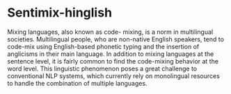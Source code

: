 # Sentimix-hinglish
Mixing languages, also known as code- mixing, is a norm in multilingual societies. Multilingual people, who are non-native English speakers, tend to code-mix using English-based phonetic typing and the insertion of anglicisms in their main language. In addition to mixing languages at the sentence level, it is fairly common to find the code-mixing behavior at the word level. This linguistic phenomenon poses a great challenge to conventional NLP systems, which currently rely on monolingual resources to handle the combination of multiple languages. 
